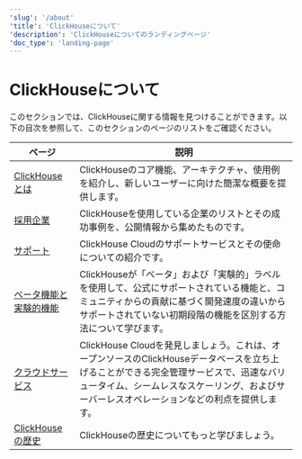 ```yaml
---
'slug': '/about'
'title': 'ClickHouseについて'
'description': 'ClickHouseについてのランディングページ'
'doc_type': 'landing-page'
---
```



# ClickHouseについて

このセクションでは、ClickHouseに関する情報を見つけることができます。以下の目次を参照して、このセクションのページのリストをご確認ください。

| ページ                                                                       | 説明                                                                                                                                                                                                          |
|----------------------------------------------------------------------------|----------------------------------------------------------------------------------------------------------------------------------------------------------------------------------------------------------------|
| [ClickHouseとは](/about-clickhouse)                                        | ClickHouseのコア機能、アーキテクチャ、使用例を紹介し、新しいユーザーに向けた簡潔な概要を提供します。                                                                                                            |
| [採用企業](/about-us/adopters)                                             | ClickHouseを使用している企業のリストとその成功事例を、公開情報から集めたものです。                                                                                                                              |
| [サポート](/about-us/support)                                               | ClickHouse Cloudのサポートサービスとその使命についての紹介です。                                                                                                                                              |
| [ベータ機能と実験的機能](/beta-and-experimental-features)                  | ClickHouseが「ベータ」および「実験的」ラベルを使用して、公式にサポートされている機能と、コミュニティからの貢献に基づく開発速度の違いからサポートされていない初期段階の機能を区別する方法について学びます。                      |
| [クラウドサービス](/about-us/cloud)                                        | ClickHouse Cloudを発見しましょう。これは、オープンソースのClickHouseデータベースを立ち上げることができる完全管理サービスで、迅速なバリュータイム、シームレスなスケーリング、およびサーバーレスオペレーションなどの利点を提供します。                  |
| [ClickHouseの歴史](/about-us/history)                                      | ClickHouseの歴史についてもっと学びましょう。                                                                                                                                                                 |
